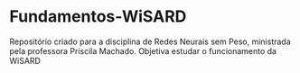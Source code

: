 # Fundamentos-WiSARD
Repositório criado para a disciplina de Redes Neurais sem Peso, ministrada pela professora Priscila Machado. Objetiva estudar o funcionamento da WiSARD
